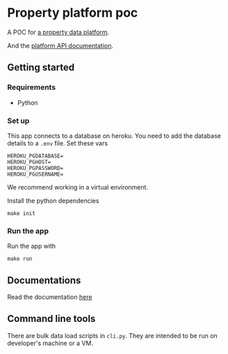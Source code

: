 # Property platform poc

A POC for [a property data platform](https://landplatform-fastapi-dev.azurewebsites.net/).

And the [platform API documentation](https://landplatform-fastapi-dev.azurewebsites.net/docs).

## Getting started

### Requirements

* Python

### Set up

This app connects to a database on heroku. You need to add the database details to a `.env` file. Set these vars
```
HEROKU_PGDATABASE=
HEROKU_PGHOST=
HEROKU_PGPASSWORD=
HEROKU_PGUSERNAME=
```

We recommend working in a virtual environment.

Install the python dependencies
```
make init
```


### Run the app

Run the app with
```
make run
```

## Documentations

Read the documentation [here](https://welsh-revenue-authority.github.io/property_platform_app/)

## Command line tools

There are bulk data load scripts in `cli.py`. They are intended to be run on developer's machine or a VM.


